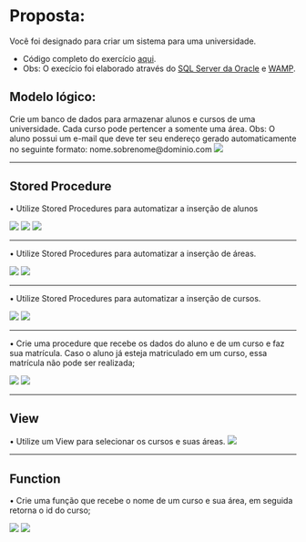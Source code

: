 <h1>Proposta:</h1>

Você foi designado para criar um sistema para uma universidade.

* Código completo do exercício [aqui](https://github.com/thaisconto/Curso-ADS/blob/main/Bando_Dados/Lista_Functions/sql_function.sql).
* Obs: O execício foi elaborado através do [SQL Server da Oracle](https://dev.mysql.com/doc/) e [WAMP](https://sourceforge.net/projects/wampserver/).

<h2>Modelo lógico:</h2>
Crie um banco de dados para armazenar alunos e cursos de uma universidade. Cada curso pode pertencer a somente uma área.
Obs: O aluno possui um e-mail que deve ter seu endereço gerado automaticamente no seguinte formato: nome.sobrenome@dominio.com

<img src = modelo_logico.png>

----------------------------------------------------------------------------

<h2>Stored Procedure</h2>

• Utilize Stored Procedures para automatizar a inserção de alunos

<img src = print_stored_procedure_insert_aluno_1.png>
<img src = print_stored_procedure_insert_aluno_2.png>
<img src = print_stored_procedure_insert_aluno_3.png>

----------------------------------------------------------------------------

• Utilize Stored Procedures para automatizar a inserção de áreas.

<img src = print_stored_procedure_insert_area_1.png>
<img src = print_stored_procedure_insert_area_2.png>


----------------------------------------------------------------------------

• Utilize Stored Procedures para automatizar a inserção de cursos.

<img src = print_stored_procedure_insert_curso_1.png>
<img src = print_stored_procedure_insert_curso_2.png>

----------------------------------------------------------------------------

• Crie uma procedure que recebe os dados do aluno e de um curso e faz sua matrícula. Caso o aluno já esteja matriculado em um curso, essa matrícula não pode ser realizada;

<img src = print_procedured_nova_matricula_1.png>
<img src = print_procedured_nova_matricula_2.png>

----------------------------------------------------------------------------

<h2>View</h2>
• Utilize um View para selecionar os cursos e suas áreas.

<img src = print_view_curso_e_area_1.png>

----------------------------------------------------------------------------

<h2>Function</h2>

• Crie uma função que recebe o nome de um curso e sua área, em seguida retorna o id do curso;

<img src = print_function_obter_id_curso_1.png>
<img src = print_function_obter_id_curso_2.png>

